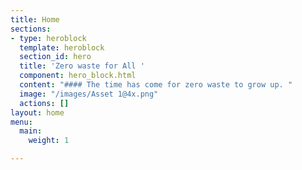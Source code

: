 ```yaml
---
title: Home
sections:
- type: heroblock
  template: heroblock
  section_id: hero
  title: 'Zero waste for All '
  component: hero_block.html
  content: "#### The time has come for zero waste to grow up. "
  image: "/images/Asset 1@4x.png"
  actions: []
layout: home
menu:
  main:
    weight: 1

---
```

